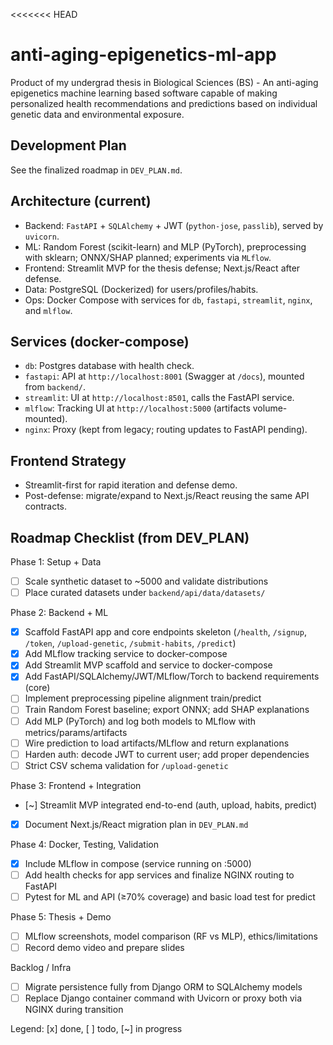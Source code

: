 <<<<<<< HEAD
# anti-aging-epigenetics-ml-app
Product of my undergrad thesis in Biological Sciences (BS) - An anti-aging epigenetics machine learning based software capable of making personalized health recommendations and predictions based on individual genetic data and environmental exposure.

## Development Plan

See the finalized roadmap in `DEV_PLAN.md`.

## Architecture (current)

- Backend: `FastAPI` + `SQLAlchemy` + JWT (`python-jose`, `passlib`), served by `uvicorn`.
- ML: Random Forest (scikit-learn) and MLP (PyTorch), preprocessing with sklearn; ONNX/SHAP planned; experiments via `MLflow`.
- Frontend: Streamlit MVP for the thesis defense; Next.js/React after defense.
- Data: PostgreSQL (Dockerized) for users/profiles/habits.
- Ops: Docker Compose with services for `db`, `fastapi`, `streamlit`, `nginx`, and `mlflow`.

## Services (docker-compose)

- `db`: Postgres database with health check.
- `fastapi`: API at `http://localhost:8001` (Swagger at `/docs`), mounted from `backend/`.
- `streamlit`: UI at `http://localhost:8501`, calls the FastAPI service.
- `mlflow`: Tracking UI at `http://localhost:5000` (artifacts volume-mounted).
- `nginx`: Proxy (kept from legacy; routing updates to FastAPI pending).

## Frontend Strategy

- Streamlit-first for rapid iteration and defense demo.
- Post-defense: migrate/expand to Next.js/React reusing the same API contracts.

## Roadmap Checklist (from DEV_PLAN)

Phase 1: Setup + Data

- [ ] Scale synthetic dataset to ~5000 and validate distributions
- [ ] Place curated datasets under `backend/api/data/datasets/`

Phase 2: Backend + ML

- [x] Scaffold FastAPI app and core endpoints skeleton (`/health`, `/signup`, `/token`, `/upload-genetic`, `/submit-habits`, `/predict`)
- [x] Add MLflow tracking service to docker-compose
- [x] Add Streamlit MVP scaffold and service to docker-compose
- [x] Add FastAPI/SQLAlchemy/JWT/MLflow/Torch to backend requirements (core)
- [ ] Implement preprocessing pipeline alignment train/predict
- [ ] Train Random Forest baseline; export ONNX; add SHAP explanations
- [ ] Add MLP (PyTorch) and log both models to MLflow with metrics/params/artifacts
- [ ] Wire prediction to load artifacts/MLflow and return explanations
- [ ] Harden auth: decode JWT to current user; add proper dependencies
- [ ] Strict CSV schema validation for `/upload-genetic`

Phase 3: Frontend + Integration

- [~] Streamlit MVP integrated end-to-end (auth, upload, habits, predict)
- [x] Document Next.js/React migration plan in `DEV_PLAN.md`

Phase 4: Docker, Testing, Validation

- [x] Include MLflow in compose (service running on :5000)
- [ ] Add health checks for app services and finalize NGINX routing to FastAPI
- [ ] Pytest for ML and API (≥70% coverage) and basic load test for predict

Phase 5: Thesis + Demo

- [ ] MLflow screenshots, model comparison (RF vs MLP), ethics/limitations
- [ ] Record demo video and prepare slides

Backlog / Infra

- [ ] Migrate persistence fully from Django ORM to SQLAlchemy models
- [ ] Replace Django container command with Uvicorn or proxy both via NGINX during transition

Legend: [x] done, [ ] todo, [~] in progress